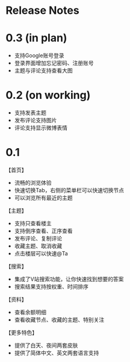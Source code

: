 # Release Notes


# 0.3 (in plan)

* 支持Google账号登录
* 登录界面增加忘记密码、注册账号
* 主题与评论支持查看大图

# 0.2 (on working)

* 支持发表主题
* 发布评论支持图片
* 评论支持显示微博表情 

# 0.1

【首页】
- 流畅的浏览体验
- 快速切换Tab，右侧的菜单栏可以快速切换节点
- 可以浏览所有最近的主题

【主题】
- 支持只查看楼主
- 支持倒序查看、正序查看
- 发布评论、复制评论
- 收藏主题、取消收藏
- 点击楼层可以快速@Ta

【搜索】
-  集成了V站搜索功能，让你快速找到想要的答案
- 搜索结果支持按权重、时间排序

【资料】
- 查看余额明细
- 查看收藏节点、收藏的主题、特别关注

【更多特色】
- 提供了白天、夜间两套皮肤
- 提供了简体中文、英文两套语言支持